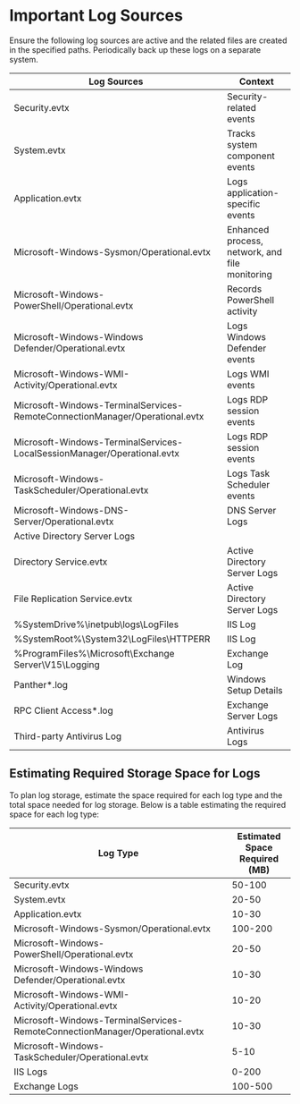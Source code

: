 # Important Log Sources  
Ensure the following log sources are active and the related files are created in the specified paths. Periodically back up these logs on a separate system.  

| Log Sources | Context |
|-------------|---------|
| Security.evtx | Security-related events |
| System.evtx | Tracks system component events |
| Application.evtx | Logs application-specific events |
| Microsoft-Windows-Sysmon/Operational.evtx | Enhanced process, network, and file monitoring |
| Microsoft-Windows-PowerShell/Operational.evtx | Records PowerShell activity |
| Microsoft-Windows-Windows Defender/Operational.evtx | Logs Windows Defender events |
| Microsoft-Windows-WMI-Activity/Operational.evtx | Logs WMI events |
| Microsoft-Windows-TerminalServices-RemoteConnectionManager/Operational.evtx | Logs RDP session events |
| Microsoft-Windows-TerminalServices-LocalSessionManager/Operational.evtx | Logs RDP session events |
| Microsoft-Windows-TaskScheduler/Operational.evtx | Logs Task Scheduler events |
| Microsoft-Windows-DNS-Server/Operational.evtx | DNS Server Logs |
| Active Directory Server Logs | |
| Directory Service.evtx | Active Directory Server Logs |
| File Replication Service.evtx | Active Directory Server Logs |
| %SystemDrive%\inetpub\logs\LogFiles | IIS Log |
| %SystemRoot%\System32\LogFiles\HTTPERR | IIS Log |
| %ProgramFiles%\Microsoft\Exchange Server\V15\Logging | Exchange Log |
| Panther*.log | Windows Setup Details |
| RPC Client Access*.log | Exchange Server Logs |
| Third-party Antivirus Log | Antivirus Logs |

## Estimating Required Storage Space for Logs  
To plan log storage, estimate the space required for each log type and the total space needed for log storage. Below is a table estimating the required space for each log type:  

| Log Type | Estimated Space Required (MB) |
|----------|-------------------------------|
| Security.evtx | 50-100 |
| System.evtx | 20-50 |
| Application.evtx | 10-30 |
| Microsoft-Windows-Sysmon/Operational.evtx | 100-200 |
| Microsoft-Windows-PowerShell/Operational.evtx | 20-50 |
| Microsoft-Windows-Windows Defender/Operational.evtx | 10-30 |
| Microsoft-Windows-WMI-Activity/Operational.evtx | 10-20 |
| Microsoft-Windows-TerminalServices-RemoteConnectionManager/Operational.evtx | 10-30 |
| Microsoft-Windows-TaskScheduler/Operational.evtx | 5-10 |
| IIS Logs | 0-200 |
| Exchange Logs | 100-500 |
